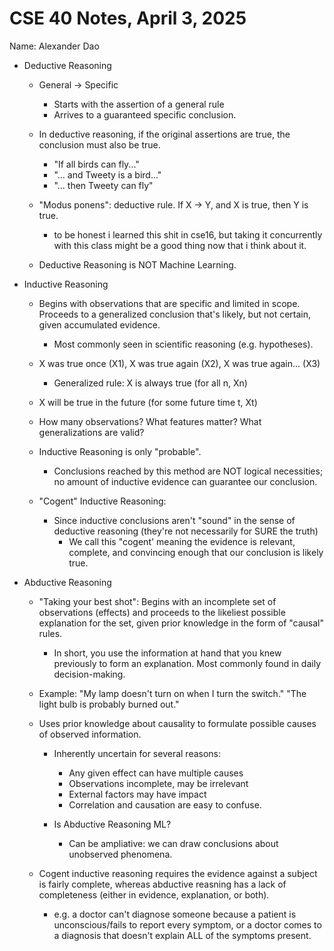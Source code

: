 # CSE 40 Notes, April 3, 2025
Name: Alexander Dao

- Deductive Reasoning
    - General -> Specific
        - Starts with the assertion of a general rule
        - Arrives to a guaranteed specific conclusion.

    - In deductive reasoning, if the original assertions are true, 
    the conclusion must also be true.
        - "If all birds can fly..."
        - "... and Tweety is a bird..."
        - "... then Tweety can fly"

    - "Modus ponens": deductive rule. If X -> Y, and X is true, then Y is true.
        - to be honest i learned this shit in cse16, but taking it concurrently with this class might be a good thing now that i think about it.

    - Deductive Reasoning is NOT Machine Learning.

- Inductive Reasoning
    - Begins with observations that are specific and limited in scope.
    Proceeds to a generalized conclusion that's likely, but not certain,
    given accumulated evidence.
        - Most commonly seen in scientific reasoning (e.g. hypotheses).

    - X was true once (X1), X was true again (X2), X was true again... (X3)
        - Generalized rule: X is always true (for all n, Xn)

    - X will be true in the future (for some future time t, Xt)

    - How many observations? What features matter? What generalizations are valid?

    - Inductive Reasoning is only "probable".
        - Conclusions reached by this method are NOT logical necessities; no amount of
        inductive evidence can guarantee our conclusion.

    - "Cogent" Inductive Reasoning:
        - Since inductive conclusions aren't "sound" in the sense of deductive reasoning
        (they're not necessarily for SURE the truth)
            - We call this "cogent' meaning the evidence is relevant, complete, and convincing
            enough that our conclusion is likely true.

- Abductive Reasoning
    - "Taking your best shot": Begins with an incomplete set of observations (effects) and proceeds to the likeliest possible explanation for the set,
    given prior knowledge in the form of "causal" rules.
        - In short, you use the information at hand that you knew previously
        to form an explanation. Most commonly found in daily decision-making.

    - Example: "My lamp doesn't turn on when I turn the switch."
                "The light bulb is probably burned out."

    - Uses prior knowledge about causality to formulate possible causes of observed information.
        - Inherently uncertain for several reasons:
            - Any given effect can have multiple causes
            - Observations incomplete, may be irrelevant
            - External factors may have impact
            - Correlation and causation are easy to confuse.

        - Is Abductive Reasoning ML?
            - Can be ampliative: we can draw conclusions about unobserved phenomena.


    - Cogent inductive reasoning requires the evidence against a subject is fairly complete, whereas abductive reasning has a lack of completeness (either in evidence, explanation, or both).
        - e.g. a doctor can't diagnose someone because a patient is unconscious/fails to report every symptom, or a doctor comes to a diagnosis that doesn't explain ALL of the symptoms present.